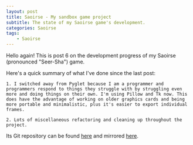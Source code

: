 ```yaml
---
layout: post
title: Saoirse - My sandbox game project
subtitle: The state of my Saoirse game's development.
categories: Saoirse
tags:
    - Saoirse
---
```


Hello again! This is post 6 on the development progress of my Saoirse (pronounced "Seer-Sha") game.

Here's a quick summary of what I've done since the last post:

    1. I switched away from Pyglet because I am a programmer and programmers respond to things they struggle with by struggling even more and doing things on their own. I'm using Pillow and Tk now. This does have the advantage of working on older graphics cards and being more portable and minimalistic, plus it's easier to export individual frames.

    2. Lots of miscellaneous refactoring and cleaning up throughout the project.

Its Git repository can be found [here](https://github.com/Dunkmania101/Saoirse) and mirrored [here](https://gitlab.com/dunkmania101/Saoirse).

